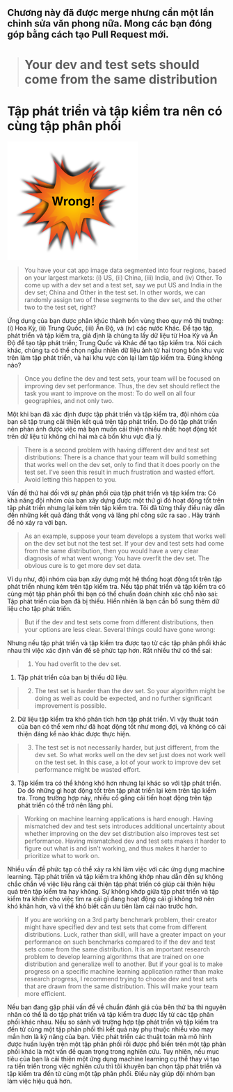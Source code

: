 ﻿**Chương này đã được merge nhưng cần một lần chỉnh sửa văn phong nữa. Mong các bạn đóng góp bằng cách tạo Pull Request mới.**
-----------

> # Your dev and test sets should come from the same distribution

# Tập phát triển và tập kiểm tra nên có cùng tập phân phối

<img src="../imgs/C06_01.png" width=300 align=center>

> You have your cat app image data segmented into four regions, based on your largest markets: (i) US, (ii) China, (iii) India, and (iv) Other. To come up with a dev set and a test set, say we put US and India in the dev set; China and Other in the test set. In other words, we can randomly assign two of these segments to the dev set, and the other two to the test set, right?

Ứng dụng của bạn được phân khúc thành bốn vùng theo quy mô thị trường: (i) Hoa Kỳ, (ii) Trung Quốc, (iii) Ấn Độ, và (iv) các nước Khác. Để tạo tập phát triển và tập kiểm tra, giả định là chúng ta lấy dữ liệu từ Hoa Kỳ và Ấn Độ để tạo tập phát triển; Trung Quốc và Khác để tạo tập kiểm tra. Nói cách khác, chúng ta có thể chọn ngẫu nhiên dữ liệu ảnh từ hai trong bốn khu vực trên làm tập phát triển, và hai khu vực còn lại làm tập kiểm tra. Đúng không nào?

> Once you define the dev and test sets, your team will be focused on improving dev set performance. Thus, the dev set should reflect the task you want to improve on the most: To do well on all four geographies, and not only two.

Một khi bạn đã xác định được tập phát triển và tập kiểm tra, đội nhóm của bạn sẽ tập trung cải thiện kết quả trên tập phát triển. Do đó tập phát triển nên phản ánh được việc mà bạn muốn cải thiện nhiều nhất: hoạt động tốt trên dữ liệu từ không chỉ hai mà cả bốn khu vực địa lý.

> There is a second problem with having different dev and test set distributions: There is a chance that your team will build something that works well on the dev set, only to find that it does poorly on the test set. I’ve seen this result in much frustration and wasted effort. Avoid letting this happen to you.

Vấn đề thứ hai đối với sự phân phối của tập phát triển và tập kiểm tra: Có khả năng đội nhóm của bạn xây dựng được một thứ gì đó hoạt động tốt trên tập phát triển nhưng lại kém trên tập kiểm tra. Tôi đã từng thấy điều này  dẫn đến những kết quả đáng thất vọng và lãng phí công sức ra sao . Hãy tránh để nó xảy ra với bạn.

> As an example, suppose your team develops a system that works well on the dev set but not the test set. If your dev and test sets had come from the same distribution, then you would have a very clear diagnosis of what went wrong: You have overfit the dev set. The obvious cure is to get more dev set data.

Ví dụ như, đội nhóm của bạn xây dựng một hệ thống hoạt động tốt trên tập phát triển nhưng kém trên tập kiểm tra. Nếu tập phát triển và tập kiểm tra có cùng một tập phân phối thì bạn có thể chuẩn đoán chính xác chỗ nào sai: Tập phát triển của bạn đã bị thiếu. Hiển nhiên là bạn cần bổ sung thêm dữ liệu cho tập phát triển.

> But if the dev and test sets come from different distributions, then your options are less clear. Several things could have gone wrong:

Nhưng nếu tập phát triển và tập kiểm tra được tạo từ các tập phân phối khác nhau thì việc xác định vấn đề sẽ phức tạp hơn. Rất nhiều thứ có thể sai:   
  
> 1. You had overfit to the dev set.

1. Tập phát triển của bạn bị thiếu dữ liệu.

> 2. The test set is harder than the dev set. So your algorithm might be doing as well as could be expected, and no further significant improvement is possible.

2. Dữ liệu tập kiểm tra khó phân tích hơn tập phát triển. Vì vậy thuật toán của bạn có thể xem như đã hoạt động tốt như mong đợi, và không có cải thiện đáng kể nào khác được thực hiện.

> 3. The test set is not necessarily harder, but just different, from the dev set. So what works well on the dev set just does not work well on the test set. In this case, a lot of your work to improve dev set performance might be wasted effort.

3. Tập kiểm tra có thể không khó hơn nhưng lại khác so với tập phát triển. Do đó những gì hoạt động tốt trên tập phát triển lại kém trên tập kiểm tra. Trong trường hợp này, nhiều cố gắng cải tiến hoạt động trên tập phát triển có thể trở nên lãng phí.

> Working on machine learning applications is hard enough. Having mismatched dev and test sets introduces additional uncertainty about whether improving on the dev set distribution also improves test set performance. Having mismatched dev and test sets makes it harder to figure out what is and isn’t working, and thus makes it harder to prioritize what to work on.

Nhiều vấn đề phức tạp có thể xảy ra khi làm việc với các ứng dụng machine learning. Tập phát triển và tập kiểm tra không khớp nhau dẫn đến sự không chắc chắn về việc liệu rằng cải thiện tập phát triển có giúp cải thiện hiệu quả trên tập kiểm tra hay không. Sự không khớp giữa tập phát triển và tập kiểm tra khiến cho việc tìm ra cái gì đang hoạt động cái gì không trở nên khó khăn hơn, và vì thế khó biết cần ưu tiên làm cái nào trước hơn.

> If you are working on a 3rd party benchmark problem, their creator might have specified dev and test sets that come from different distributions. Luck, rather than skill, will have a greater impact on your performance on such benchmarks compared to if the dev and test sets come from the same distribution. It is an important research problem to develop learning algorithms that are trained on one distribution and generalize well to another. But if your goal is to make progress on a specific machine learning application rather than make research progress, I recommend trying to choose dev and test sets that are drawn from the same distribution. This will make your team more efficient.

Nếu bạn đang gặp phải vấn đề về chuẩn đánh giá của bên thứ ba thì nguyên nhân có thể là do tập phát triển và tập kiểm tra được lấy từ các tập phân phối khác nhau. Nếu so sánh với trường hợp tập phát triển và tập kiểm tra đến từ cùng một tập phân phối thì kết quả này phụ thuộc nhiều vào may mắn hơn là kỹ năng của bạn. Việc phát triển các thuật toán mà mô hình được huấn luyện trên một tập phân phối rồi được phổ biến trên một tập phân phối khác là một vấn đề quan trọng trong nghiên cứu. Tuy nhiên, nếu mục tiêu của bạn là cải thiện một ứng dụng machine learning cụ thể thay vì tạo ra tiến triển trong việc nghiên cứu thì tôi khuyên bạn chọn tập phát triển và tập kiểm tra đến từ cùng một tập phân phối. Điều này giúp đội nhóm bạn làm việc hiệu quả hơn.

